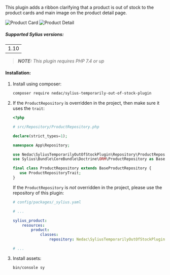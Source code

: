 This plugin adds a ribbon clarifying that a product is out of stock to the product cards and main image on the product detail page.

![Product Card](product_card.png)
![Product Detail](product_detail.png)

##### Supported Sylius versions:
<table>
    <tr><td>1.10</td></tr>
</table>


> **_NOTE:_** *This plugin requires PHP 7.4 or up*

#### Installation:

1. Install using composer:
    ```bash
    composer require nedac/sylius-temporarily-out-of-stock-plugin
    ```

2. If the `ProductRepository` is overridden in the project, then make sure it uses the `trait`:
    ```php
    <?php

    # src/Repository/ProductRepository.php

    declare(strict_types=1);

    namespace App\Repository;

    use Nedac\SyliusTemporarilyOutOfStockPlugin\Repository\ProductRepositoryTrait;
    use Sylius\Bundle\CoreBundle\Doctrine\ORM\ProductRepository as BaseProductRepository;

    final class ProductRepository extends BaseProductRepository {
       use ProductRepositoryTrait;
    }
    ```

    If the `ProductRepository` is *not* overridden in the project, please use the repository of this plugin:
    ```yaml
    # config/packages/_sylius.yaml

    # ...

    sylius_product:
        resources:
            product:
                classes:
                    repository: Nedac\SyliusTemporarilyOutOfStockPlugin\Repository\ProductRepository

    # ...
    ```

3. Install assets:
    ```bash
    bin/console sy